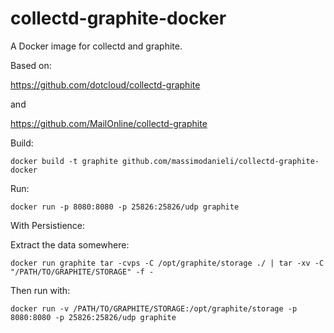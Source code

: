 collectd-graphite-docker
========================

A Docker image for collectd and graphite.

Based on:

https://github.com/dotcloud/collectd-graphite

and

https://github.com/MailOnline/collectd-graphite

Build:

```
docker build -t graphite github.com/massimodanieli/collectd-graphite-docker
```

Run:
```
docker run -p 8080:8080 -p 25826:25826/udp graphite
```

With Persistience:

Extract the data somewhere:
```
docker run graphite tar -cvps -C /opt/graphite/storage ./ | tar -xv -C "/PATH/TO/GRAPHITE/STORAGE" -f -
```

Then run with:

```
docker run -v /PATH/TO/GRAPHITE/STORAGE:/opt/graphite/storage -p 8080:8080 -p 25826:25826/udp graphite
```
